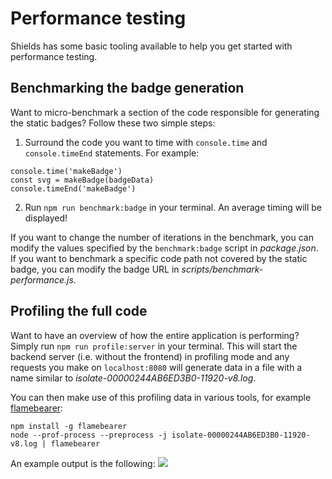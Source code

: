 # Performance testing

Shields has some basic tooling available to help you get started with
performance testing.

## Benchmarking the badge generation

Want to micro-benchmark a section of the code responsible for generating the
static badges? Follow these two simple steps:

1. Surround the code you want to time with `console.time` and `console.timeEnd`
   statements. For example:

```
console.time('makeBadge')
const svg = makeBadge(badgeData)
console.timeEnd('makeBadge')
```

2. Run `npm run benchmark:badge` in your terminal. An average timing will
   be displayed!

If you want to change the number of iterations in the benchmark, you can modify
the values specified by the `benchmark:badge` script in _package.json_. If
you want to benchmark a specific code path not covered by the static badge, you
can modify the badge URL in _scripts/benchmark-performance.js_.

## Profiling the full code

Want to have an overview of how the entire application is performing? Simply
run `npm run profile:server` in your terminal. This will start the
backend server (i.e. without the frontend) in profiling mode and any requests
you make on `localhost:8080` will generate data in a file with a name
similar to _isolate-00000244AB6ED3B0-11920-v8.log_.

You can then make use of this profiling data in various tools, for example
[flamebearer](https://github.com/mapbox/flamebearer):

```
npm install -g flamebearer
node --prof-process --preprocess -j isolate-00000244AB6ED3B0-11920-v8.log | flamebearer
```

An example output is the following:
![](https://raw.github.com/badges/shields/master/doc/flamegraph.png)
